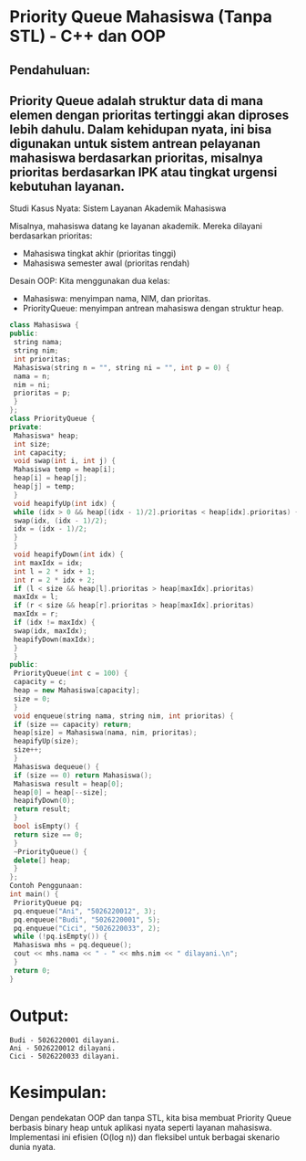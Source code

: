 # Priority Queue Mahasiswa (Tanpa STL) - C++ dan OOP

Pendahuluan:
----
Priority Queue adalah struktur data di mana elemen dengan prioritas tertinggi akan diproses lebih dahulu.
Dalam kehidupan nyata, ini bisa digunakan untuk sistem antrean pelayanan mahasiswa berdasarkan prioritas,
misalnya prioritas berdasarkan IPK atau tingkat urgensi kebutuhan layanan.
----
Studi Kasus Nyata: Sistem Layanan Akademik Mahasiswa

Misalnya, mahasiswa datang ke layanan akademik. Mereka dilayani berdasarkan prioritas:
- Mahasiswa tingkat akhir (prioritas tinggi)
- Mahasiswa semester awal (prioritas rendah)
  
Desain OOP:
Kita menggunakan dua kelas:
- Mahasiswa: menyimpan nama, NIM, dan prioritas.
- PriorityQueue: menyimpan antrean mahasiswa dengan struktur heap.
  
```cpp
class Mahasiswa {
public:
 string nama;
 string nim;
 int prioritas;
 Mahasiswa(string n = "", string ni = "", int p = 0) {
 nama = n;
 nim = ni;
 prioritas = p;
 }
};
class PriorityQueue {
private:
 Mahasiswa* heap;
 int size;
 int capacity;
 void swap(int i, int j) {
 Mahasiswa temp = heap[i];
 heap[i] = heap[j];
 heap[j] = temp;
 }
 void heapifyUp(int idx) {
 while (idx > 0 && heap[(idx - 1)/2].prioritas < heap[idx].prioritas) {
 swap(idx, (idx - 1)/2);
 idx = (idx - 1)/2;
 }
 }
 void heapifyDown(int idx) {
 int maxIdx = idx;
 int l = 2 * idx + 1;
 int r = 2 * idx + 2;
 if (l < size && heap[l].prioritas > heap[maxIdx].prioritas)
 maxIdx = l;
 if (r < size && heap[r].prioritas > heap[maxIdx].prioritas)
 maxIdx = r;
 if (idx != maxIdx) {
 swap(idx, maxIdx);
 heapifyDown(maxIdx);
 }
 }
public:
 PriorityQueue(int c = 100) {
 capacity = c;
 heap = new Mahasiswa[capacity];
 size = 0;
 }
 void enqueue(string nama, string nim, int prioritas) {
 if (size == capacity) return;
 heap[size] = Mahasiswa(nama, nim, prioritas);
 heapifyUp(size);
 size++;
 }
 Mahasiswa dequeue() {
 if (size == 0) return Mahasiswa();
 Mahasiswa result = heap[0];
 heap[0] = heap[--size];
 heapifyDown(0);
 return result;
 }
 bool isEmpty() {
 return size == 0;
 }
 ~PriorityQueue() {
 delete[] heap;
 }
};
Contoh Penggunaan:
int main() {
 PriorityQueue pq;
 pq.enqueue("Ani", "5026220012", 3);
 pq.enqueue("Budi", "5026220001", 5);
 pq.enqueue("Cici", "5026220033", 2);
 while (!pq.isEmpty()) {
 Mahasiswa mhs = pq.dequeue();
 cout << mhs.nama << " - " << mhs.nim << " dilayani.\n";
 }
 return 0;
}
```

# Output:

```
Budi - 5026220001 dilayani.
Ani - 5026220012 dilayani.
Cici - 5026220033 dilayani.
```

# Kesimpulan:
Dengan pendekatan OOP dan tanpa STL, kita bisa membuat Priority Queue berbasis binary heap untuk aplikasi nyata
seperti layanan mahasiswa.
Implementasi ini efisien (O(log n)) dan fleksibel untuk berbagai skenario dunia nyata.
